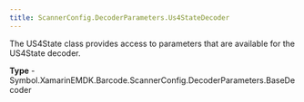 ```yaml
---
title: ScannerConfig.DecoderParameters.Us4StateDecoder
---
```

The US4State class provides access to parameters that are available for the US4State decoder.

**Type** - Symbol.XamarinEMDK.Barcode.ScannerConfig.DecoderParameters.BaseDecoder




